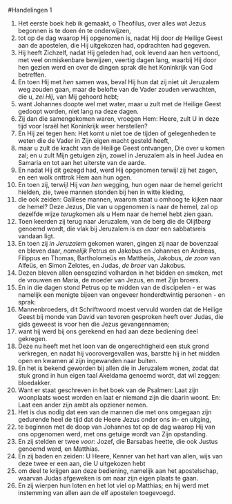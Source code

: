#Handelingen 1
1. Het eerste boek heb ik gemaakt, o Theofilus, over alles wat Jezus begonnen is te doen én te onderwijzen,
2. tot op de dag waarop Hij opgenomen is, nadat Hij door *de* Heilige Geest aan de apostelen, die Hij uitgekozen had, opdrachten had gegeven.
3. Hij heeft Zichzelf, nadat Hij geleden had, ook levend aan hen vertoond, met veel onmiskenbare bewijzen, veertig dagen lang, waarbij Hij door hen gezien werd en over de dingen sprak die het Koninkrijk van God betreffen.
4. En toen Hij met *hen* samen was, beval Hij hun dat zij niet uit Jeruzalem weg zouden gaan, maar de belofte van de Vader zouden verwachten, die u, *zei Hij*, van Mij gehoord hebt;
5. want Johannes doopte wel met water, maar u zult met de Heilige Geest gedoopt worden, niet lang na deze dagen.
6. Zij dan die samengekomen waren, vroegen Hem: Heere, zult U in deze tijd voor Israël het Koninkrijk weer herstellen?
7. En Hij zei tegen hen: Het komt u niet toe de tijden of gelegenheden te weten die de Vader in Zijn eigen macht gesteld heeft,
8. maar u zult de kracht van de Heilige Geest ontvangen, Die over u komen zal; en u zult Mijn getuigen zijn, zowel in Jeruzalem als in heel Judea en Samaria en tot aan het uiterste van de aarde.
9. En nadat Hij dit gezegd had, werd Hij opgenomen terwijl zij het zagen, en een wolk onttrok Hem aan hun ogen.
10. En toen zij, terwijl Hij *van hen* wegging, hun ogen naar de hemel gericht hielden, zie, twee mannen stonden bij hen in witte kleding,
11. die ook zeiden: Galilese mannen, waarom staat u omhoog te kijken naar de hemel? Deze Jezus, Die van u opgenomen is naar de hemel, zal op dezelfde wijze *terug*komen als u Hem naar de hemel hebt zien gaan.
12. Toen keerden zij terug naar Jeruzalem, van de berg die de Olijf*berg* genoemd wordt, die vlak bij Jeruzalem is en *daar* een sabbatsreis vandaan ligt.
13. En toen zij *in Jeruzalem* gekomen waren, gingen zij naar de bovenzaal en bleven daar, *namelijk* Petrus en Jakobus en Johannes en Andreas, Filippus en Thomas, Bartholomeüs en Mattheüs, Jakobus, *de zoon* van Alfeüs, en Simon Zelotes, en Judas, *de broer* van Jakobus.
14. Dezen bleven allen eensgezind volharden in het bidden en smeken, met de vrouwen en Maria, de moeder van Jezus, en met Zijn broers.
15. En in die dagen stond Petrus op te midden van de discipelen - er was namelijk een menigte bijeen van ongeveer honderdtwintig personen - en sprak:
16. Mannenbroeders, dit Schriftwoord moest vervuld worden dat de Heilige Geest bij monde van David van tevoren gesproken heeft over Judas, die gids geweest is voor hen die Jezus gevangennamen;
17. want hij werd bij ons gerekend en had aan deze bediening deel gekregen.
18. Deze nu heeft met het loon van de ongerechtigheid een stuk grond verkregen, en nadat hij voorovergevallen was, barstte hij in het midden open en kwamen al zijn ingewanden naar buiten.
19. En het is bekend geworden bij allen die in Jeruzalem wonen, zodat dat stuk grond in hun eigen taal Akeldama genoemd wordt, dat wil zeggen: bloedakker.
20. Want er staat geschreven in het boek van de Psalmen: Laat zijn woonplaats woest worden en laat er niemand zijn die daarin woont. En: Laat een ander zijn ambt als opziener nemen.
21. Het is dus nodig dat een van de mannen die met ons omgegaan zijn gedurende heel de tijd dat de Heere Jezus onder ons in- en uitging,
22. te beginnen met de doop van Johannes tot op de dag waarop Hij van ons opgenomen werd, met ons getuige wordt van Zijn opstanding.
23. En zij stelden er twee *voor*: Jozef, die Barsabas heette, die ook Justus genoemd werd, en Matthias.
24. En zij baden en zeiden: U Heere, Kenner van het hart van allen, wijs van deze twee er een aan, die U uitgekozen hebt
25. om deel te krijgen aan deze bediening, namelijk aan het apostelschap, waarvan Judas afgeweken is om naar zijn eigen plaats te gaan.
26. En zij wierpen hun loten en het lot viel op Matthias; en hij werd met instemming van allen aan de elf apostelen toegevoegd.
